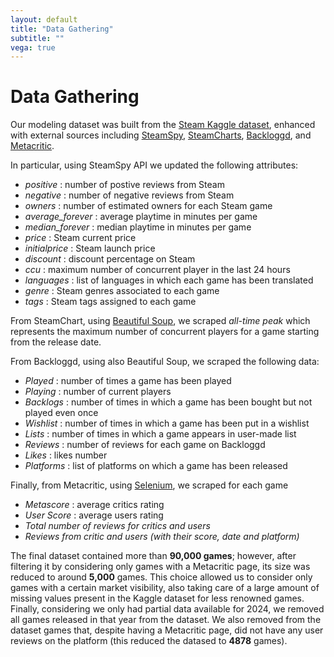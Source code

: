 ```yaml
---
layout: default
title: "Data Gathering"
subtitle: ""
vega: true
---
```


<h1 class = "full-width-wrapper superH1"> Data Gathering </h1>

Our modeling dataset was built from the <a href="https://www.kaggle.com/datasets/fronkongames/steam-games-dataset?select=games.csv">Steam Kaggle dataset</a>, enhanced with external sources including <a href="https://steamspy.com">SteamSpy</a>, <a href="https://steamcharts.com">SteamCharts</a>, <a href="https://backloggd.com">Backloggd</a>, and <a href="https://www.metacritic.com/game/">Metacritic</a>. 

In particular, using SteamSpy API we updated the following attributes:

<ul class = "in_text_list">
    <li> <var> positive </var>: number of postive reviews from Steam </li>
    <li> <var> negative </var>: number of negative reviews from Steam  </li>
    <li> <var> owners </var>: number of estimated owners for each Steam game </li>
    <li> <var> average_forever </var>: average playtime in minutes per game </li>
    <li> <var> median_forever </var>: median playtime in minutes per game </li>
    <li> <var> price </var>: Steam current price </li>
    <li> <var> initialprice </var>: Steam launch price </li>
    <li> <var> discount </var>: discount percentage on Steam </li>
    <li> <var> ccu </var>: maximum number of concurrent player in the last 24 hours </li>
    <li> <var> languages </var>: list of languages in which each game has been translated </li>
    <li> <var> genre </var>: Steam genres associated to each game </li>
    <li> <var> tags </var>: Steam tags assigned to each game </li>
</ul>

From SteamChart, using <a href="https://www.crummy.com/software/BeautifulSoup/bs4/doc/">Beautiful Soup</a>, we scraped <var> all-time peak </var> which represents the maximum number of concurrent players for a game starting from the release date. 

From Backloggd, using also Beautiful Soup, we scraped the following data:

<ul class = "in_text_list">
    <li> <var> Played </var>: number of times a game has been played </li>
    <li> <var> Playing </var>: number of current players </li>
    <li> <var> Backlogs </var>: number of times in which a game has been bought but not played even once </li>
    <li> <var> Wishlist </var>: number of times in which a game has been put in a wishlist </li>
    <li> <var> Lists </var>: number of times in which a game appears in user-made list </li>
    <li> <var> Reviews </var>: number of reviews for each game on Backloggd </li>
    <li> <var> Likes </var>: likes number </li>
    <li> <var> Platforms </var>: list of platforms on which a game has been released </li>
</ul>

Finally, from Metacritic, using <a href="https://selenium-python.readthedocs.io/">Selenium</a>, we scraped for each game 

<ul class = "in_text_list">
    <li> <var> Metascore </var>: average critics rating </li>
    <li> <var> User Score </var>: average users rating </li>
    <li> <var> Total number of reviews for critics and users </var> </li>
    <li> <var> Reviews from critic and users (with their score, date and platform) </var> </li>
</ul>

The final dataset contained more than <b>90,000 games</b>; however, after filtering it by considering only games with a Metacritic page, its size was reduced to around <b>5,000</b> games. This choice allowed us to consider only games with a certain market visibility, also taking care of a large amount of missing values present in the Kaggle dataset for less renowned games. Finally, considering we only had partial data available for 2024, we removed all games released in that year from the dataset. We also removed from the dataset games that, despite having a Metacritic page, did not have any user reviews on the platform (this reduced the datased to <b>4878</b> games). 

